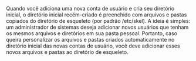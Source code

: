 Quando você adiciona uma nova conta de usuário e cria seu diretório inicial, o diretório inicial recém-criado é preenchido com arquivos e pastas copiados do diretório de esqueleto (por padrão /etc/skel). A ideia é simples: um administrador de sistemas deseja adicionar novos usuários que tenham os mesmos arquivos e diretórios em sua pasta pessoal. Portanto, caso queira personalizar os arquivos e pastas criados automaticamente no diretório inicial das novas contas de usuário, você deve adicionar esses novos arquivos e pastas ao diretório de esqueleto.

